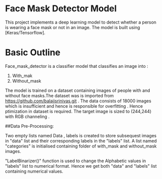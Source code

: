 # Face Mask Detector Model

This project implements a deep learning model to detect whether a person is wearing a face mask or not in an image. The model is built using [Keras/Tensorflow].

# Basic Outline
Face_mask_detector  is a classifier model that classifies  an image into :
1. With_mak
2. Without_mask

The model is trained on a dataset containing images of people with and without face masks.The dataset  was is  imported from https://github.com/balajisrinivas.git .
The data consists of 18000 images which is insufficient and hence is  responsible for overfitting . Hence ptimization in dataset is required.
The target image is sized to (244,244) with RGB channeling .

##Data Pre-Processing:

Two empty lists named Data , labels is created to store subsequest images in "data" list and their  corresponding labels in the "labels" list.
A list named  "categories" is initialised containing folder of with_mask and without_mask images.

"LabelBinarizer()" function is used to change the Alphabetic values in "labels" list to numerical format.
Hence  we get both "data" and "labels" list containing  numerical values.
